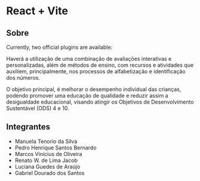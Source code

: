 # React + Vite

## Sobre

Currently, two official plugins are available:

Haverá a utilização de uma combinação de avaliações interativas e personalizadas, além de métodos de ensino, com recursos e atividades que auxiliem, principalmente, nos processos de alfabetização e identificação dos números. 

O objetivo principal, é melhorar o desempenho individual das crianças, podendo promover uma educação de qualidade e reduzir assim a desigualdade educacional, visando atingir os Objetivos de Desenvolvimento Sustentável (ODS) 4 e 10.

## Integrantes

- Manuela Tenorio da Silva
- Pedro Henrique Santos Bernardo 
- Marcos Vinícius de Oliveira 
- Renato W. de Lima Jacob
- Luciana Guedes de Araújo 
- Gabriel Dourado dos Santos 
